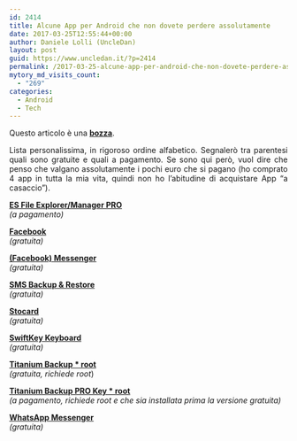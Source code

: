 ```yaml
---
id: 2414
title: Alcune App per Android che non dovete perdere assolutamente
date: 2017-03-25T12:55:44+00:00
author: Daniele Lolli (UncleDan)
layout: post
guid: https://www.uncledan.it/?p=2414
permalink: /2017-03-25-alcune-app-per-android-che-non-dovete-perdere-assolutamente.html
mytory_md_visits_count:
  - "269"
categories:
  - Android
  - Tech
---
```

<div class="alert alert-info">
  Questo articolo è una <b><u>bozza</u></b>.
</div>

<p style="text-align: justify;">
  Lista personalissima, in rigoroso ordine alfabetico. Segnalerò tra parentesi quali sono gratuite e quali a pagamento. Se sono qui però, vuol dire che penso che valgano assolutamente i pochi euro che si pagano (ho comprato 4 app in tutta la mia vita, quindi non ho l&#8217;abitudine di acquistare App &#8220;a casaccio&#8221;).
</p>

[**ES File Explorer/Manager PRO**](https://play.google.com/store/apps/details?id=com.estrongs.android.pop.pro&hl=it)  
_(a pagamento)_

[**Facebook**](https://play.google.com/store/apps/details?id=com.facebook.katana&hl=it)  
_(gratuita)_

[**(Facebook) Messenger**](https://play.google.com/store/apps/details?id=com.facebook.orca&hl=it)  
_(gratuita)_

[**SMS Backup & Restore**](https://play.google.com/store/apps/details?id=com.riteshsahu.SMSBackupRestore&hl=it)  
_(gratuita)_

[**Stocard**](https://play.google.com/store/apps/details?id=de.stocard.stocard&hl=it)  
_(gratuita)_

[**SwiftKey Keyboard**](https://play.google.com/store/apps/details?id=com.touchtype.swiftkey&hl=it)  
_(gratuita)_

[**Titanium Backup * root**](https://play.google.com/store/apps/details?id=com.keramidas.TitaniumBackup&hl=it)  
_(gratuita, richiede_ _root_)

[**Titanium Backup PRO Key * root**](https://play.google.com/store/apps/details?id=com.keramidas.TitaniumBackupPro&hl=it)  
_(a pagamento, richiede_ _root e che sia installata prima la versione gratuita)_

[**WhatsApp Messenger**](https://play.google.com/store/apps/details?id=com.whatsapp&hl=it)  
_(gratuita)_